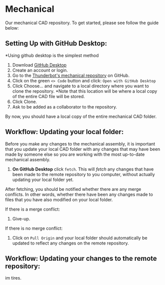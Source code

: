 # Mechanical
Our mechanical CAD repository. To get started, please see follow the guide below:

## Setting Up with GitHub Desktop:

*Using github desktop is the simplest method

1. Download [GitHub Desktop](https://desktop.github.com/)
2. Create an account or login.
3. Go to the [Thunderbot's mechanical repository](https://github.com/UBC-Thunderbots/Mechanical) on GitHub.
4. Click on the green ```<> Code``` button and click: ```Open with GitHub Desktop```
5. Click Choose... and navigate to a local directory where you want to clone the repository. *Note that this location will be where a local copy of the entire CAD file will be stored.
6. Click Clone.
7. Ask to be added as a collaborator to the repository.

By now, you should have a local copy of the entire mechanical CAD folder.


## Workflow: Updating your local folder:

Before you make any changes to the mechanical assembly, it is important that you update your local CAD folder with any changes that may have been made by someone else so you are working with the most up-to-date mechanical assembly.

1. **On GitHub Desktop** click ```fetch```. This will _fetch_ any changes that have been made to the remote repository to you computer, without actually updating your local folder yet.

After fetching, you should be notified whether there are any merge conflicts. In other words, whether there have been any changes made to files that you have also modified on your local folder.

If there is a merge conflict:
1. Give-up.


If there is no merge conflict:
1. Click on ```Pull Origin``` and your local folder should automatically be updated to reflect any changes on the remote repository.


## Workflow: Updating your changes to the remote repository:

im tires.

